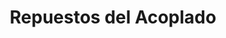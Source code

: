 ---
title: "Repuestos del Acoplado"
url: /ciudad-autonoma-de-buenos-aires/repuestos-del-acoplado/
shop: piezas de automóviles
---